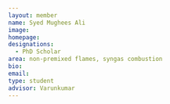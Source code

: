 ```yaml
---
layout: member
name: Syed Mughees Ali
image: 
homepage:
designations: 
  - PhD Scholar
area: non-premixed flames, syngas combustion
bio:  
email: 
type: student
advisor: Varunkumar
---
```

